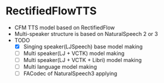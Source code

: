 # RectifiedFlowTTS

* CFM TTS model based on RectifiedFlow
* Multi-speaker structure is based on NaturalSpeech 2 or 3
* TODO
    - [X] Singing speaker(LJSpeech) base model making
    - [ ] Multi speaker(LJ + VCTK) model making
    - [ ] Multi speaker(LJ + VCTK + Libri) model making
    - [ ] Multi language model making
    - [ ] FACodec of NaturalSpeech3 applying